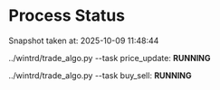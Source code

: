 # Process Status

Snapshot taken at: 2025-10-09 11:48:44

../wintrd/trade_algo.py --task price_update: **RUNNING**

../wintrd/trade_algo.py --task buy_sell: **RUNNING**

